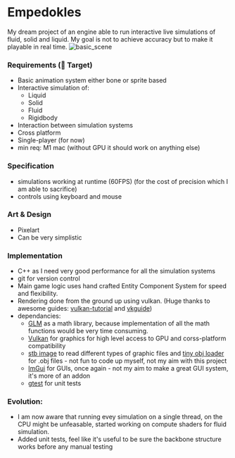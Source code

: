 # Empedokles
My dream project of an engine able to run interactive live simulations of fluid, solid and liquid. 
My goal is not to achieve accuracy but to make it playable in real time.
![basic_scene](https://github.com/Epim3dium/empedokles/blob/39062b4dae5caba00d29362d9f37a9e74a699d27/assets/captures/KnightShowcase.gif)
### Requirements (🎯 Target)
* Basic animation system either bone or sprite based
* Interactive simulation of:
    * Liquid 
    * Solid
    * Fluid
    * Rigidbody
* Interaction between simulation systems
* Cross platform
* Single-player (for now)
* min req: M1 mac (without GPU it should work on anything else)
### Specification
* simulations working at runtime (60FPS) (for the cost of precision which I am able to sacrifice)
* controls using keyboard and mouse
### Art & Design
* Pixelart
* Can be very simplistic
### Implementation
* C++ as I need very good performance for all the simulation systems
* git for version control
* Main game logic uses hand crafted Entity Component System for speed and flexibility.
* Rendering done from the ground up using vulkan. (Huge thanks to awesome guides: [vulkan-tutorial](https://vulkan-tutorial.com/) and [vkguide](https://vkguide.dev/))
* dependancies:
    * [GLM](https://github.com/g-truc/glm) as a math library, because implementation of all the math functions would be very time consuming.
    * [Vulkan](https://www.vulkan.org/) for graphics for high level access to GPU and corss-platform compatibility
    * [stb image](https://github.com/nothings/stb) to read different types of graphic files and [tiny obj loader](https://github.com/tinyobjloader/tinyobjloader) for .obj files - not fun to code up myself, not my aim with this project
    * [ImGui](https://github.com/ocornut/imgui) for GUIs, once again - not my aim to make a great GUI system, it's more of an addon
    * [gtest](https://github.com/google/googletest) for unit tests

### Evolution:
* I am now aware that running evey simulation on a single thread, on the CPU might be unfeasable, started working on compute shaders for fluid simulation.
* Added unit tests, feel like it's useful to be sure the backbone structure works before any manual testing
